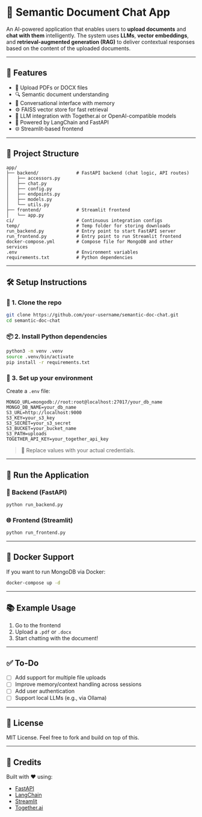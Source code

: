 # 🧠 Semantic Document Chat App

An AI-powered application that enables users to **upload documents** and **chat with them** intelligently. The system uses **LLMs**, **vector embeddings**, and **retrieval-augmented generation (RAG)** to deliver contextual responses based on the content of the uploaded documents.

---

## 🚀 Features

- 📄 Upload PDFs or DOCX files  
- 🔍 Semantic document understanding  
- 💬 Conversational interface with memory  
- ⚙️ FAISS vector store for fast retrieval  
- 🤖 LLM integration with Together.ai or OpenAI-compatible models  
- 🧠 Powered by LangChain and FastAPI  
- 🌐 Streamlit-based frontend  

---

## 📁 Project Structure

```
app/
├── backend/              # FastAPI backend (chat logic, API routes)
│   ├── accessors.py
│   ├── chat.py
│   ├── config.py
│   ├── endpoints.py
│   ├── models.py
│   └── utils.py
├── frontend/             # Streamlit frontend
│   └── app.py
ci/                       # Continuous integration configs
temp/                     # Temp folder for storing downloads
run_backend.py            # Entry point to start FastAPI server
run_frontend.py           # Entry point to run Streamlit frontend
docker-compose.yml        # Compose file for MongoDB and other services
.env                      # Environment variables
requirements.txt          # Python dependencies
```

---

## 🛠️ Setup Instructions

### 🔧 1. Clone the repo

```bash
git clone https://github.com/your-username/semantic-doc-chat.git
cd semantic-doc-chat
```

### 📦 2. Install Python dependencies

```bash
python3 -m venv .venv
source .venv/bin/activate
pip install -r requirements.txt
```

### 🧪 3. Set up your environment

Create a `.env` file:

```env
MONGO_URL=mongodb://root:root@localhost:27017/your_db_name
MONGO_DB_NAME=your_db_name
S3_URL=http://localhost:9000
S3_KEY=your_s3_key
S3_SECRET=your_s3_secret
S3_BUCKET=your_bucket_name
S3_PATH=uploads
TOGETHER_API_KEY=your_together_api_key
```

> 🔐 Replace values with your actual credentials.

---

## 🧬 Run the Application

### 🚀 Backend (FastAPI)

```bash
python run_backend.py
```

### 🌐 Frontend (Streamlit)

```bash
python run_frontend.py
```

---

## 🐳 Docker Support

If you want to run MongoDB via Docker:

```bash
docker-compose up -d
```

---

## 📚 Example Usage

1. Go to the frontend  
2. Upload a `.pdf` or `.docx`  
3. Start chatting with the document!  

---

## ✅ To-Do

- [ ] Add support for multiple file uploads  
- [ ] Improve memory/context handling across sessions  
- [ ] Add user authentication  
- [ ] Support local LLMs (e.g., via Ollama)

---

## 📄 License

MIT License. Feel free to fork and build on top of this.

---

## 💬 Credits

Built with ❤️ using:
- [FastAPI](https://fastapi.tiangolo.com/)
- [LangChain](https://www.langchain.com/)
- [Streamlit](https://streamlit.io/)
- [Together.ai](https://together.ai/)
